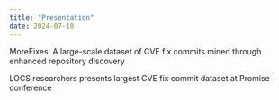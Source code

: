 ```yaml
---
title: "Presentation"
date: 2024-07-10
---
```


MoreFixes: A large-scale dataset of CVE fix commits mined through enhanced repository discovery



LOCS researchers presents largest CVE fix commit dataset at Promise conference
